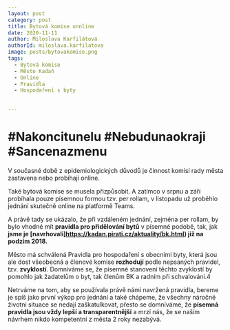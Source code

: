 ```yaml
---
layout: post
category: post
title: Bytová komise onnline
date: 2020-11-11
author: Miloslava Karfilátová
authorId: miloslava.karfilatova
image: posts/bytovakomise.png
tags:
  - Bytová komise
  - Město Kadaň
  - Online
  - Pravidla
  - Hospodaření s byty
 

---
```


# #Nakoncitunelu #Nebudunaokraji #Sancenazmenu

V současné době z epidemiologických důvodů je činnost komisí rady města zastavena nebo probíhají online. 

Také bytová komise se musela přizpůsobit. A zatímco v srpnu a září probíhala pouze písemnou  formou tzv. per rollam, 
v listopadu už proběhlo jednání skutečně online na platformě Teams. 

A právě tady se ukázalo, že při vzdáleném jednání, zejména per rollam, by bylo vhodné mít **pravidla pro přidělování bytů** v písemné podobě, 
  tak, jak **jsme je [navrhovali]https://kadan.pirati.cz/aktuality/bk.html) již na podzim 2018.**

Město má schválená Pravidla pro hospodaření s obecními byty, která jsou ale dost všeobecná a členové komise **rozhodují** podle nepsaných pravidel,
tzv. **zvyklostí**. 
Domníváme se, že písemné stanovení těchto zvyklostí by pomohlo jak žadatelům o byt, tak členům BK a radním při schvalování.4

Netrváme na tom, aby se používala právě námi navržená pravidla, bereme je spíš jako první výkop pro jednání a také chápeme, 
že všechny náročné životni situace se nedají zaškatulkovat, přesto se domníváme, že **písemná pravidla jsou vždy lepší a transparentnější**
a mrzí nás, že se naším návrhem nikdo kompetentní z města 2 roky nezabývá. 
